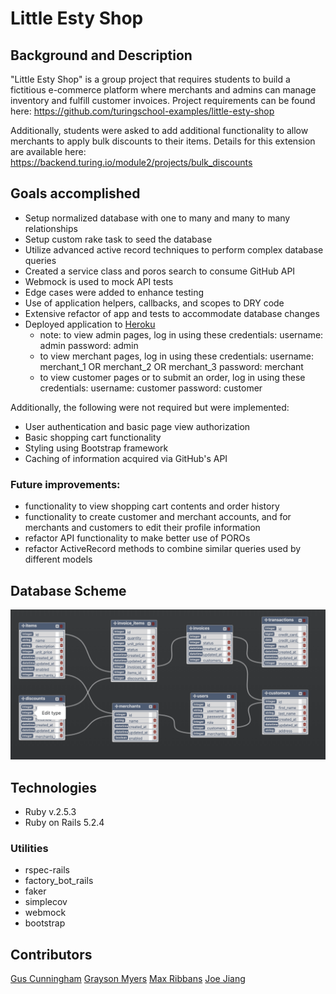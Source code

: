 # Little Esty Shop

## Background and Description

"Little Esty Shop" is a group project that requires students to build a fictitious e-commerce platform where merchants and admins can manage inventory and fulfill customer invoices. Project requirements can be found here:
https://github.com/turingschool-examples/little-esty-shop

Additionally, students were asked to add additional functionality to allow merchants to apply bulk discounts to their items. Details for this extension are available here:
https://backend.turing.io/module2/projects/bulk_discounts

## Goals accomplished
- Setup normalized database with one to many and many to many relationships
- Setup custom rake task to seed the database
- Utilize advanced active record techniques to perform complex database queries
- Created a service class and poros search to consume GitHub API
- Webmock is used to mock API tests
- Edge cases were added to enhance testing
- Use of application helpers, callbacks, and scopes to DRY code
- Extensive refactor of app and tests to accommodate database changes
- Deployed application to [Heroku](https://dashboard.heroku.com/apps/little-esty-shop-m2)
  * note: to view admin pages, log in using these credentials:
    username: admin
    password: admin
  * to view merchant pages, log in using these credentials:
    username: merchant_1 OR merchant_2 OR merchant_3
    password: merchant
  * to view customer pages or to submit an order, log in using these credentials:
    username: customer
    password: customer

Additionally, the following were not required but were implemented:
- User authentication and basic page view authorization
- Basic shopping cart functionality
- Styling using Bootstrap framework
- Caching of information acquired via GitHub's API

### Future improvements:
- functionality to view shopping cart contents and order history
- functionality to create customer and merchant accounts, and for merchants and customers to edit their profile information
- refactor API functionality to make better use of POROs
- refactor ActiveRecord methods to combine similar queries used by different models

## Database Scheme
![Schema](media/database_schema.png)

## Technologies
- Ruby v.2.5.3
- Ruby on Rails 5.2.4
### Utilities
- rspec-rails
- factory_bot_rails
- faker
- simplecov
- webmock
- bootstrap

## Contributors
[Gus Cunningham](https://github.com/cunninghamge)
[Grayson Myers](https://github.com/GrayMyers)
[Max Ribbans](https://github.com/ribbansmax)
[Joe Jiang](https://github.com/ninesky00)
